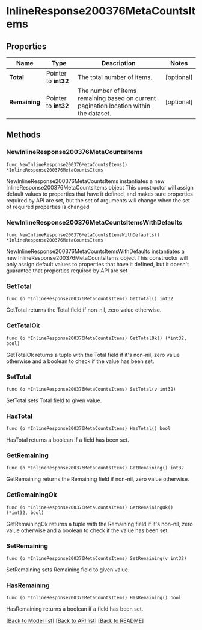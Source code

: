 # InlineResponse200376MetaCountsItems

## Properties

Name | Type | Description | Notes
------------ | ------------- | ------------- | -------------
**Total** | Pointer to **int32** | The total number of items. | [optional] 
**Remaining** | Pointer to **int32** | The number of items remaining based on current pagination location within the dataset. | [optional] 

## Methods

### NewInlineResponse200376MetaCountsItems

`func NewInlineResponse200376MetaCountsItems() *InlineResponse200376MetaCountsItems`

NewInlineResponse200376MetaCountsItems instantiates a new InlineResponse200376MetaCountsItems object
This constructor will assign default values to properties that have it defined,
and makes sure properties required by API are set, but the set of arguments
will change when the set of required properties is changed

### NewInlineResponse200376MetaCountsItemsWithDefaults

`func NewInlineResponse200376MetaCountsItemsWithDefaults() *InlineResponse200376MetaCountsItems`

NewInlineResponse200376MetaCountsItemsWithDefaults instantiates a new InlineResponse200376MetaCountsItems object
This constructor will only assign default values to properties that have it defined,
but it doesn't guarantee that properties required by API are set

### GetTotal

`func (o *InlineResponse200376MetaCountsItems) GetTotal() int32`

GetTotal returns the Total field if non-nil, zero value otherwise.

### GetTotalOk

`func (o *InlineResponse200376MetaCountsItems) GetTotalOk() (*int32, bool)`

GetTotalOk returns a tuple with the Total field if it's non-nil, zero value otherwise
and a boolean to check if the value has been set.

### SetTotal

`func (o *InlineResponse200376MetaCountsItems) SetTotal(v int32)`

SetTotal sets Total field to given value.

### HasTotal

`func (o *InlineResponse200376MetaCountsItems) HasTotal() bool`

HasTotal returns a boolean if a field has been set.

### GetRemaining

`func (o *InlineResponse200376MetaCountsItems) GetRemaining() int32`

GetRemaining returns the Remaining field if non-nil, zero value otherwise.

### GetRemainingOk

`func (o *InlineResponse200376MetaCountsItems) GetRemainingOk() (*int32, bool)`

GetRemainingOk returns a tuple with the Remaining field if it's non-nil, zero value otherwise
and a boolean to check if the value has been set.

### SetRemaining

`func (o *InlineResponse200376MetaCountsItems) SetRemaining(v int32)`

SetRemaining sets Remaining field to given value.

### HasRemaining

`func (o *InlineResponse200376MetaCountsItems) HasRemaining() bool`

HasRemaining returns a boolean if a field has been set.


[[Back to Model list]](../README.md#documentation-for-models) [[Back to API list]](../README.md#documentation-for-api-endpoints) [[Back to README]](../README.md)


